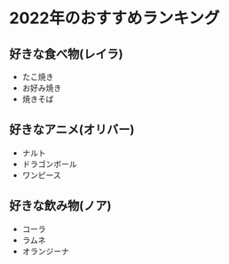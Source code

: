 # 2022年のおすすめランキング

## 好きな食べ物(レイラ)
- たこ焼き
- お好み焼き
- 焼きそば

## 好きなアニメ(オリバー)
- ナルト
- ドラゴンボール
- ワンピース

## 好きな飲み物(ノア)
- コーラ
- ラムネ
- オランジーナ
